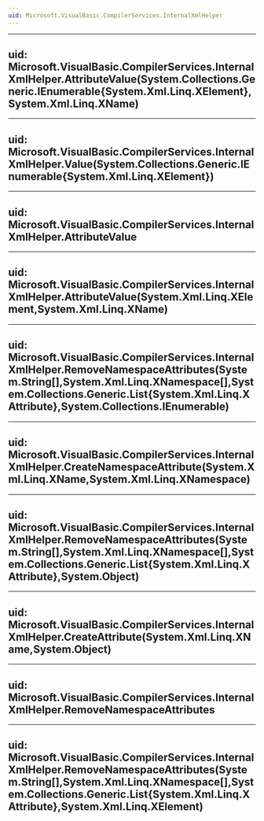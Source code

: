 ```yaml
---
uid: Microsoft.VisualBasic.CompilerServices.InternalXmlHelper
---
```


---
uid: Microsoft.VisualBasic.CompilerServices.InternalXmlHelper.AttributeValue(System.Collections.Generic.IEnumerable{System.Xml.Linq.XElement},System.Xml.Linq.XName)
---

---
uid: Microsoft.VisualBasic.CompilerServices.InternalXmlHelper.Value(System.Collections.Generic.IEnumerable{System.Xml.Linq.XElement})
---

---
uid: Microsoft.VisualBasic.CompilerServices.InternalXmlHelper.AttributeValue
---

---
uid: Microsoft.VisualBasic.CompilerServices.InternalXmlHelper.AttributeValue(System.Xml.Linq.XElement,System.Xml.Linq.XName)
---

---
uid: Microsoft.VisualBasic.CompilerServices.InternalXmlHelper.RemoveNamespaceAttributes(System.String[],System.Xml.Linq.XNamespace[],System.Collections.Generic.List{System.Xml.Linq.XAttribute},System.Collections.IEnumerable)
---

---
uid: Microsoft.VisualBasic.CompilerServices.InternalXmlHelper.CreateNamespaceAttribute(System.Xml.Linq.XName,System.Xml.Linq.XNamespace)
---

---
uid: Microsoft.VisualBasic.CompilerServices.InternalXmlHelper.RemoveNamespaceAttributes(System.String[],System.Xml.Linq.XNamespace[],System.Collections.Generic.List{System.Xml.Linq.XAttribute},System.Object)
---

---
uid: Microsoft.VisualBasic.CompilerServices.InternalXmlHelper.CreateAttribute(System.Xml.Linq.XName,System.Object)
---

---
uid: Microsoft.VisualBasic.CompilerServices.InternalXmlHelper.RemoveNamespaceAttributes
---

---
uid: Microsoft.VisualBasic.CompilerServices.InternalXmlHelper.RemoveNamespaceAttributes(System.String[],System.Xml.Linq.XNamespace[],System.Collections.Generic.List{System.Xml.Linq.XAttribute},System.Xml.Linq.XElement)
---
